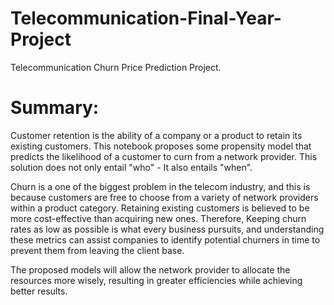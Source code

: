 # Telecommunication-Final-Year-Project
Telecommunication Churn Price Prediction Project. 


# Summary:

Customer retention is the ability of a company or a product to retain its existing customers. This notebook proposes some propensity model that predicts the likelihood of a customer to curn from a network provider. This solution does not only entail "who" - It also entails "when".

Churn is a one of the biggest problem in the telecom industry, and this is because customers are free to choose from a variety of network providers within a product category. Retaining existing customers is believed to be more cost-effective than acquiring new ones. Therefore, Keeping churn rates as low as possible is what every business pursuits, and understanding these metrics can assist companies to identify potential churners in time to prevent them from leaving the client base.

The proposed models will allow the network provider to allocate the resources more wisely, resulting in greater efficiencies while achieving better results.

